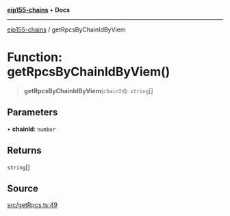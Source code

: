[**eip155-chains**](../README.md) • **Docs**

***

[eip155-chains](../globals.md) / getRpcsByChainIdByViem

# Function: getRpcsByChainIdByViem()

> **getRpcsByChainIdByViem**(`chainId`): `string`[]

## Parameters

• **chainId**: `number`

## Returns

`string`[]

## Source

[src/getRpcs.ts:49](https://github.com/ivanzzeth/eip155-chains/blob/f60934fd3f9025ea23c17b116587bcfacdf37fe4/src/getRpcs.ts#L49)
